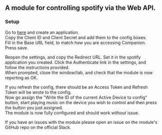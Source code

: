 ## A module for controlling spotify via the Web API.

### Setup

Go to [here](https://developer.spotify.com/dashboard/applications) and create an application.  
Copy the Client ID and Client Secret and add them to the config boxes.  
Fill in the Base URL field, to match how you are accessing Companion.  
Press save.

Reopen the settings, and copy the Redirect URL. Set it in the spotify application you created.
Click the Authenticate link in the settings, and follow the instructions provided.  
When prompted, close the window/tab, and check that the module is now reporting as OK.

If you refresh the config, there should be an Access Token and Refresh Token will be wrote to the config.  
Now go assign the "Write the ID of the current Active Device to config" button, start playing music on the device you wish to control and then press the button you just assigned.  
The module is now fully configured and should work without issue.

If you have an issues with the module please open an issue on the module's GitHub repo on the official Slack.
